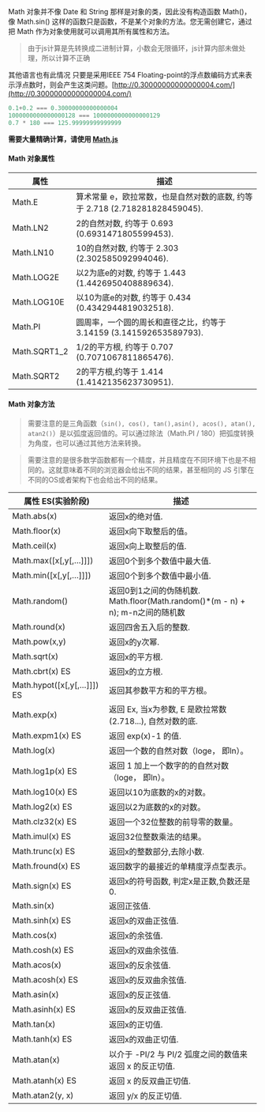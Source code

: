 
Math 对象并不像 Date 和 String 那样是对象的类，因此没有构造函数 Math()，像 Math.sin() 这样的函数只是函数，不是某个对象的方法。您无需创建它，通过把 Math 作为对象使用就可以调用其所有属性和方法。

> 由于js计算是先转换成二进制计算，小数会无限循环，js计算内部未做处理，所以计算不正确

其他语言也有此情况 只要是采用IEEE 754 Floating-point的浮点数编码方式来表示浮点数时，则会产生这类问题。[http://0.30000000000000004.com/](http://0.30000000000000004.com/)
```js
0.1+0.2 === 0.30000000000000004
1000000000000000128 === 1000000000000000129
0.7 * 180 === 125.99999999999999
```


**需要大量精确计算，请使用 [Math.js](https://github.com/josdejong/mathjs/)**

#### Math 对象属性

| 属性	     | 描述                     |
| ---        | ---                     |
|Math.E      | 算术常量 e，欧拉常数，也是自然对数的底数, 约等于 2.718 (2.718281828459045).|
|Math.LN2    | 2的自然对数, 约等于 0.693 (0.6931471805599453).|
|Math.LN10   | 10的自然对数, 约等于 2.303 (2.302585092994046).|
|Math.LOG2E  | 以2为底e的对数, 约等于 1.443 (1.4426950408889634).|
|Math.LOG10E | 以10为底e的对数, 约等于 0.434 (0.4342944819032518).|
|Math.PI     | 圆周率，一个圆的周长和直径之比，约等于 3.14159 (3.141592653589793).|
|Math.SQRT1_2| 1/2的平方根, 约等于 0.707 (0.7071067811865476).|
|Math.SQRT2  | 2的平方根,约等于 1.414 (1.4142135623730951).|

#### Math 对象方法

> 需要注意的是三角函数（`sin(), cos(), tan(),asin(), acos(), atan(), atan2()`）是以弧度返回值的。可以通过除法（Math.PI / 180）把弧度转换为角度，也可以通过其他方法来转换。

> 需要注意的是很多数学函数都有一个精度，并且精度在不同环境下也是不相同的。这就意味着不同的浏览器会给出不同的结果，甚至相同的 JS 引擎在不同的OS或者架构下也会给出不同的结果。

| 属性 ES(实验阶段)	      | 描述                     |
| ---                     | ---                     |
| Math.abs(x)             | 返回x的绝对值. |
| Math.floor(x)           | 返回x向下取整后的值。 |
| Math.ceil(x)            | 返回x向上取整后的值. |
| Math.max(\[x\[,y\[,…]]])| 返回0个到多个数值中最大值. |
| Math.min(\[x\[,y\[,…]]])| 返回0个到多个数值中最小值. |
| Math.random()           | 返回0到1之间的伪随机数. Math.floor(Math.random()*(m - n) + n); m-n之间的随机数|
| Math.round(x)           | 返回四舍五入后的整数. |
| Math.pow(x,y)           | 返回x的y次幂. |
| Math.sqrt(x)            | 返回x的平方根. |
| Math.cbrt(x)  ES        | 返回x的立方根. |
| Math.hypot(\[x\[,y\[,…]]]) ES| 返回其参数平方和的平方根。 |
| Math.exp(x)             | 返回 Ex, 当x为参数,  E 是欧拉常数 (2.718...), 自然对数的底. |
| Math.expm1(x) ES        | 返回 exp(x)-1 的值. |
| Math.log(x)             | 返回一个数的自然对数（loge， 即ln）。 |
| Math.log1p(x) ES        | 返回 1 加上一个数字的的自然对数（loge， 即ln）。 |
| Math.log10(x) ES        | 返回以10为底数的x的对数。 |
| Math.log2(x)  ES        | 返回以2为底数的x的对数。 |
| Math.clz32(x) ES        | 返回一个32位整数的前导零的数量。 |
| Math.imul(x)  ES        | 返回32位整数乘法的结果。 |
| Math.trunc(x) ES        | 返回x的整数部分,去除小数. |
| Math.fround(x) ES       | 返回数字的最接近的单精度浮点型表示。 |
| Math.sign(x)  ES        | 返回x的符号函数, 判定x是正数,负数还是0. |
| Math.sin(x)             | 返回正弦值. |
| Math.sinh(x)  ES        | 返回x的双曲正弦值. |
| Math.cos(x)             | 返回x的余弦值. |
| Math.cosh(x)  ES        | 返回x的双曲余弦值. |
| Math.acos(x)            | 返回x的反余弦值. |
| Math.acosh(x) ES        | 返回x的反双曲余弦值. |
| Math.asin(x)            | 返回x的反正弦值. |
| Math.asinh(x) ES        | 返回x的反双曲正弦值. |
| Math.tan(x)             | 返回x的正切值. |
| Math.tanh(x)  ES        | 返回x的双曲正切值. |
| Math.atan(x)            | 以介于 -PI/2 与 PI/2 弧度之间的数值来返回 x 的反正切值. |
| Math.atanh(x) ES        | 返回 x 的反双曲正切值. |
| Math.atan2(y, x)        | 返回 y/x 的反正切值. |
